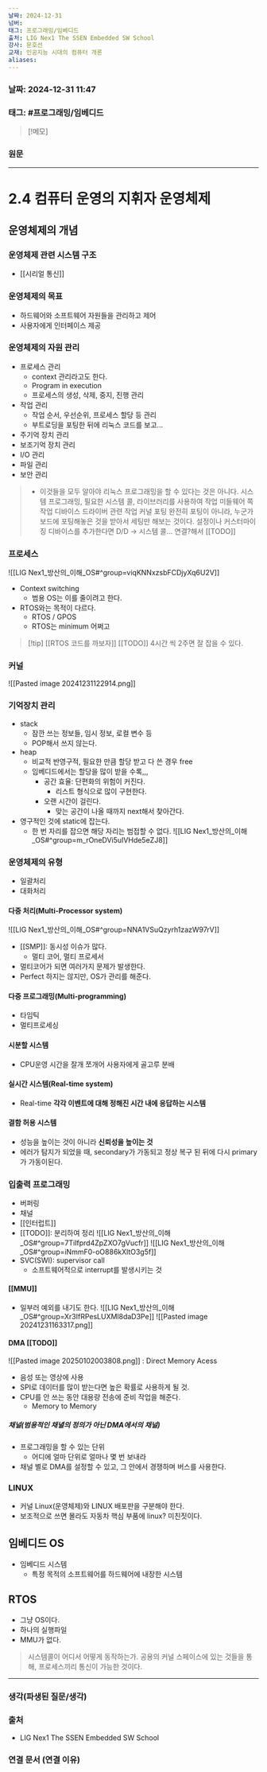 ```yaml
---
날짜: 2024-12-31
넘버: 
태그: 프로그래밍/임베디드
출처: LIG Nex1 The SSEN Embedded SW School
강사: 문호선
교재: 인공지능 시대의 컴퓨터 개론
aliases:
---
```

### 날짜:  2024-12-31 11:47

### 태그: #프로그래밍/임베디드

>[!메모]
>

### 원문
---
# 2.4 컴퓨터 운영의 지휘자 운영체제
## 운영체제의 개념
### 운영체제 관련 시스템 구조
- [[시리얼 통신]]
### 운영체제의 목표
- 하드웨어와 소프트웨어 자원들을 관리하고 제어
- 사용자에게 인터페이스 제공
### 운영체제의 자원 관리
- 프로세스 관리
	- context 관리라고도 한다.
	- Program in execution
	- 프로세스의 생성, 삭제, 중지, 진행 관리
- 작업 관리
	- 작업 순서, 우선순위, 프로세스 할당 등 관리
	- 부트로딩을 포팅한 뒤에 리눅스 코드를 보고...
- 주기억 장치 관리
- 보조기억 장치 관리
- I/O 관리
- 파일 관리
- 보안 관리

> - 이것들을 모두 알아야 리눅스 프로그래밍을 할 수 있다는 것은 아니다.
	시스템 프로그래밍, 필요한 시스템 콜, 라이브러리를 사용하여 작업
	미들웨어 쪽 작업
	디바이스 드라이버 관련 작업
> 커널 포팅
> 	완전히 포팅이 아니라, 누군가 보드에 포팅해놓은 것을 받아서 세팅만 해보는 것이다.
>	설정이나 커스터마이징
>	디바이스를 추가한다면 D/D -> 시스템 콜... 연결?해서 [[TODO]]
### 프로세스
![[LIG Nex1_방산의_이해_OS#^group=viqKNNxzsbFCDjyXq6U2V]]
- Context switching
	- 범용 OS는 이를 줄이려고 한다.
- RTOS와는 목적이 다르다.
	- RTOS / GPOS
	- RTOS는 minimum 어쩌고
> [!tip] [[RTOS 코드를 까보자]]
> [[TODO]]
> 4시간 씩 2주면 잘 잡을 수 있다.
### 커널
![[Pasted image 20241231122914.png]]
### 기억장치 관리
- stack
	- 잠깐 쓰는 정보들, 임시 정보, 로컬 변수 등
	- POP해서 쓰지 않는다.
- heap
	- 비교적 반영구적, 필요한 만큼 할당 받고 다 쓴 경우 free
	- 임베디드에서는 할당을 많이 받을 수록,,,
		- 공간 효율: 단편화의 위험이 커진다.
			- 리스트 형식으로 많이 구현한다.
		- 오랜 시간이 걸린다.
			- 맞는 공간이 나올 때까지 next해서 찾아간다.
- 영구적인 것에 static에 잡는다.
	- 한 번 자리를 잡으면 해당 자리는 범접할 수 없다.
![[LIG Nex1_방산의_이해_OS#^group=m_rOneDVi5uIVHde5eZJ8]]
### 운영체제의 유형
- 일괄처리
- 대화처리
#### 다중 처리(Multi-Processor system)
![[LIG Nex1_방산의_이해_OS#^group=NNA1VSuQzyrh1zazW97rV]]
- [[SMP]]: 동시성 이슈가 많다.
	- 멀티 코어, 멀티 프로세서
- 멀티코어가 되면 여러가지 문제가 발생한다.
- Perfect 하지는 않지만, OS가 관리를 해준다.
#### 다중 프로그래밍(Multi-programming)
- 타임틱
- 멀티프로세싱
#### 시분할 시스템
- CPU운영 시간을 잘개 쪼개어 사용자에게 골고루 분배
#### 실시간 시스템(Real-time system)
- Real-time **각각  이벤트에 대해 정해진 시간 내에 응답하는 시스템**
#### 결함 허용 시스템
- 성능을 높이는 것이 아니라 **신뢰성을 높이는 것**
- 에러가 탐지가 되었을 때, secondary가 가동되고 정상 복구 된 뒤에 다시 primary가 가동이된다.
### 입출력 프로그래밍
- 버퍼링
- 채널
- [[인터럽트]]
- [[TODO]]: 분리하여 정리
![[LIG Nex1_방산의_이해_OS#^group=7TiIfprd4ZpZXO7gVucfr]]
![[LIG Nex1_방산의_이해_OS#^group=iNmmF0-oO886kXltO3g5f]]
- SVC(SWI): supervisor call
	- 소프트웨어적으로 interrupt를 발생시키는 것
#### [[MMU]]
- 일부러 예외를 내기도 한다.
![[LIG Nex1_방산의_이해_OS#^group=Xr3IfRPesLUXMl8daD3Pe]]
![[Pasted image 20241231163317.png]]
#### DMA [[TODO]]
![[Pasted image 20250102003808.png]]
: Direct Memory Acess
- 음성 또는 영상에 사용
- SPI로 데이터를 많이 받는다면 높은 확률로 사용하게 될 것.
- CPU를 안 쓰는 동안 대용량 전송에 준비 작업을 해준다.
	- Memory to Memory
##### 채널(범용적인 채녈의 정의가 아닌 DMA에서의 채널)
- 프로그래밍을 할 수 있는 단위
	- 어디에 얼마 단위로 얼마나 몇 번 보내라
- 채널 별로 DMA를 설정할 수 있고, 그 안에서 경쟁하며 버스를 사용한다.

### LINUX
- 커널 Linux(운영체제)와 LINUX 배포판을 구분해야 한다.
- 보조적으로 쓰면 몰라도 자동차 핵심 부품에 linux? 미친짓이다.
## 임베디드 OS
- 임베디드 시스템
	- 특정 목적의 소프트웨어를 하드웨어에 내장한 시스템
## RTOS
- 그냥 OS이다.
- 하나의 실행파일
- MMU가 없다.

> 시스템콜이 어디서 어떻게 동작하는가.
> 공용의 커널 스페이스에 있는 것들을 통해, 프로세스끼리 통신이 가능한 것이다.


---
### 생각(파생된 질문/생각)

### 출처
- LIG Nex1 The SSEN Embedded SW School

### 연결 문서 (연결 이유)
